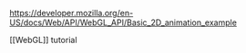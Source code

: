 https://developer.mozilla.org/en-US/docs/Web/API/WebGL_API/Basic_2D_animation_example

[[WebGL]] tutorial
